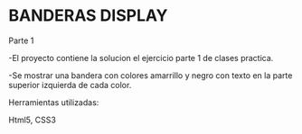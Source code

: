 # BANDERAS DISPLAY

Parte 1

-El proyecto contiene la solucion el ejercicio parte 1 de clases practica.

-Se mostrar una bandera con colores amarrillo y negro con texto en la parte superior izquierda de cada color.

Herramientas utilizadas:

Html5, CSS3

